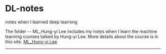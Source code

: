 # DL-notes
notes when I learned deep learning

The folder -- ML_Hung-yi Lee includes my notes when I learn the machine learning courses talked by Hung-yi Lee. More details about the course is in this site.  [ML_Hung-yi Lee](http://speech.ee.ntu.edu.tw/~tlkagk/courses.html)




















-------
